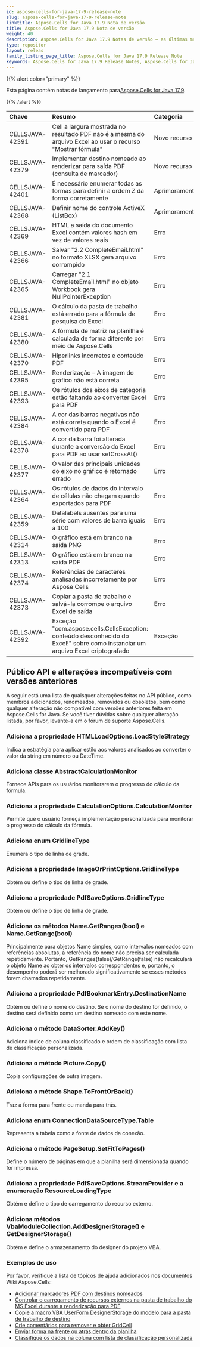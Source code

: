 ```yaml
---
id: aspose-cells-for-java-17-9-release-note
slug: aspose-cells-for-java-17-9-release-note
linktitle: Aspose.Cells for Java 17.9 Nota de versão
title: Aspose.Cells for Java 17.9 Nota de versão
weight: 40
description: Aspose.Cells for Java 17.9 Notas de versão – as últimas melhorias, novos recursos e correções
type: repositor
layout: releas
family_listing_page_title: Aspose.Cells for Java 17.9 Release Note
keywords: Aspose.Cells for Java 17.9 Release Notes, Aspose.Cells for Java 17.9 updates and fixe
---
```

{{% alert color="primary" %}} 

 Esta página contém notas de lançamento para[Aspose.Cells for Java 17.9](https://releases.aspose.com/cells/java/new-releases/aspose.cells-for-java-17.9/).

{{% /alert %}} 

|**Chave**|**Resumo**|**Categoria**|
| :- | :- | :- |
|CELLSJAVA-42391|Cell a largura mostrada no resultado PDF não é a mesma do arquivo Excel ao usar o recurso "Mostrar fórmula"|Novo recurso|
|CELLSJAVA-42379|Implementar destino nomeado ao renderizar para saída PDF (consulta de marcador)|Novo recurso|
|CELLSJAVA-42401|É necessário enumerar todas as formas para definir a ordem Z da forma corretamente|Aprimoramento|
|CELLSJAVA-42368|Definir nome do controle ActiveX (ListBox)|Aprimoramento|
|CELLSJAVA-42369|HTML a saída do documento Excel contém valores hash em vez de valores reais|Erro|
|CELLSJAVA-42366|Salvar "2.2 CompleteEmail.html" no formato XLSX gera arquivo corrompido|Erro|
|CELLSJAVA-42365|Carregar "2.1 CompleteEmail.html" no objeto Workbook gera NullPointerException|Erro|
|CELLSJAVA-42381|O cálculo da pasta de trabalho está errado para a fórmula de pesquisa do Excel|Erro|
|CELLSJAVA-42380|A fórmula de matriz na planilha é calculada de forma diferente por meio de Aspose.Cells|Erro|
|CELLSJAVA-42370|Hiperlinks incorretos e conteúdo PDF|Erro|
|CELLSJAVA-42395|Renderização – A imagem do gráfico não está correta|Erro|
|CELLSJAVA-42393|Os rótulos dos eixos de categoria estão faltando ao converter Excel para PDF|Erro|
|CELLSJAVA-42384|A cor das barras negativas não está correta quando o Excel é convertido para PDF|Erro|
|CELLSJAVA-42378|A cor da barra foi alterada durante a conversão do Excel para PDF ao usar setCrossAt()|Erro|
|CELLSJAVA-42377|O valor das principais unidades do eixo no gráfico é retornado errado|Erro|
|CELLSJAVA-42364|Os rótulos de dados do intervalo de células não chegam quando exportados para PDF|Erro|
|CELLSJAVA-42359|Datalabels ausentes para uma série com valores de barra iguais a 100|Erro|
|CELLSJAVA-42314|O gráfico está em branco na saída PNG|Erro|
|CELLSJAVA-42313|O gráfico está em branco na saída PDF|Erro|
|CELLSJAVA-42374|Referências de caracteres analisadas incorretamente por Aspose Cells|Erro|
|CELLSJAVA-42373|Copiar a pasta de trabalho e salvá-la corrompe o arquivo Excel de saída|Erro|
|CELLSJAVA-42392|Exceção "com.aspose.cells.CellsException: conteúdo desconhecido do Excel!" sobre como instanciar um arquivo Excel criptografado|Exceção|
##  **Público API e alterações incompatíveis com versões anteriores**
A seguir está uma lista de quaisquer alterações feitas no API público, como membros adicionados, renomeados, removidos ou obsoletos, bem como qualquer alteração não compatível com versões anteriores feita em Aspose.Cells for Java. Se você tiver dúvidas sobre qualquer alteração listada, por favor, levante-a em o fórum de suporte Aspose.Cells.
###  **Adiciona a propriedade HTMLLoadOptions.LoadStyleStrategy**
Indica a estratégia para aplicar estilo aos valores analisados ao converter o valor da string em número ou DateTime.
###  **Adiciona classe AbstractCalculationMonitor**
Fornece APIs para os usuários monitorarem o progresso do cálculo da fórmula.
###  **Adiciona a propriedade CalculationOptions.CalculationMonitor**
Permite que o usuário forneça implementação personalizada para monitorar o progresso do cálculo da fórmula.
###  **Adiciona enum GridlineType**
Enumera o tipo de linha de grade.
###  **Adiciona a propriedade ImageOrPrintOptions.GridlineType**
Obtém ou define o tipo de linha de grade.
###  **Adiciona a propriedade PdfSaveOptions.GridlineType**
Obtém ou define o tipo de linha de grade.
###  **Adiciona os métodos Name.GetRanges(bool) e Name.GetRange(bool)**
Principalmente para objetos Name simples, como intervalos nomeados com referências absolutas, a referência do nome não precisa ser calculada repetidamente. Portanto, GetRanges(false)/GetRange(false) não recalculará o objeto Name ao obter os intervalos correspondentes e, portanto, o desempenho poderá ser melhorado significativamente se esses métodos forem chamados repetidamente.
###  **Adiciona a propriedade PdfBookmarkEntry.DestinationName**
Obtém ou define o nome do destino. Se o nome do destino for definido, o destino será definido como um destino nomeado com este nome.
###  **Adiciona o método DataSorter.AddKey()**
Adiciona índice de coluna classificado e ordem de classificação com lista de classificação personalizada.
###  **Adiciona o método Picture.Copy()**
Copia configurações de outra imagem.
###  **Adiciona o método Shape.ToFrontOrBack()**
Traz a forma para frente ou manda para trás.
###  **Adiciona enum ConnectionDataSourceType.Table**
Representa a tabela como a fonte de dados da conexão.
###  **Adiciona o método PageSetup.SetFitToPages()**
Define o número de páginas em que a planilha será dimensionada quando for impressa.
###  **Adiciona a propriedade PdfSaveOptions.StreamProvider e a enumeração ResourceLoadingType**
Obtém e define o tipo de carregamento do recurso externo.
###  **Adiciona métodos VbaModuleCollection.AddDesignerStorage() e GetDesignerStorage()**
Obtém e define o armazenamento do designer do projeto VBA.


###  **Exemplos de uso**
Por favor, verifique a lista de tópicos de ajuda adicionados nos documentos Wiki Aspose.Cells:

- [Adicionar marcadores PDF com destinos nomeados](https://docs.aspose.com/cells/java/add-pdf-bookmarks-with-named-destinations/)
- [Controlar o carregamento de recursos externos na pasta de trabalho do MS Excel durante a renderização para PDF](https://docs.aspose.com/cells/java/control-loading-of-external-resources-in-ms-excel-workbook-while-rendering-to-pdf/)
- [Copie a macro VBA UserForm DesignerStorage do modelo para a pasta de trabalho de destino](https://docs.aspose.com/cells/java/copy-vba-macro-userform-designerstorage-from-template-to-target-workbook/)
- [Crie comentários para remover e obter GridCell](https://docs.aspose.com/cells/java/create-remove-and-get-gridcell-comments/)
- [Enviar forma na frente ou atrás dentro da planilha](https://docs.aspose.com/cells/java/send-shape-front-or-back-inside-the-worksheet/)
- [Classifique os dados na coluna com lista de classificação personalizada](https://docs.aspose.com/cells/java/sort-data-in-column-with-custom-sort-list/)
